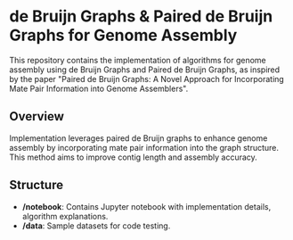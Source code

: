 # de Bruijn Graphs & Paired de Bruijn Graphs for Genome Assembly

This repository contains the implementation of algorithms for genome assembly using de Bruijn Graphs and Paired de Bruijn Graphs, as inspired by the paper "Paired de Bruijn Graphs: A Novel Approach for Incorporating Mate Pair Information into Genome Assemblers".

## Overview

Implementation leverages paired de Bruijn graphs to enhance genome assembly by incorporating mate pair information into the graph structure. This method aims to improve contig length and assembly accuracy.

## Structure

- **/notebook**: Contains Jupyter notebook with implementation details, algorithm explanations.
- **/data**: Sample datasets for code testing.
